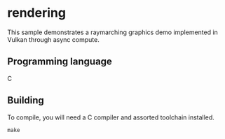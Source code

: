 # rendering
This sample demonstrates a raymarching graphics demo implemented in Vulkan through async compute.

## Programming language
C

## Building
To compile, you will need a C compiler and assorted toolchain installed.

	make
